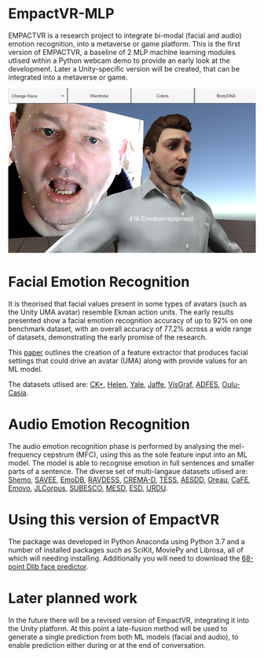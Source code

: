 # EmpactVR-MLP

EMPACTVR is a research project to integrate bi-modal (facial and audio) emotion recognition, into a metaverse or game platform. This is the first version of EMPACTVR, a baseline of 2 MLP machine learning modules utlised within a Python webcam demo to provide an early look at the development. Later a Unity-specific version will be created, that can be integrated into a metaverse or game. 

![alt text](https://github.com/DarrenBellenger2/EmpactVR-MLP/blob/main/paper/PrototypeOne.jpg)

# Facial Emotion Recognition

It is theorised that facial values present in some types of avatars (such as the Unity UMA avatar) resemble Ekman action units. The early results presented show a facial emotion recognition accuracy of up to 92% on one benchmark dataset, with an overall accuracy of 77.2% across a wide range of datasets, demonstrating the early promise of the research.

This [paper](https://github.com/DarrenBellenger2/EmpactVR-MLP/blob/main/paper/Darren_Bellenger_Wiley_Positional_Paper___Facial_Emotion_Recognition_6.pdf) outlines the creation of a feature extractor that produces facial settings that could drive an avatar (UMA) along with provide values for an ML model.

The datasets utlised are: [CK+](https://paperswithcode.com/dataset/ck), [Helen](http://www.ifp.illinois.edu/~vuongle2/helen/), [Yale](https://www.kaggle.com/datasets/olgabelitskaya/yale-face-database), [Jaffe](https://paperswithcode.com/dataset/jaffe), [VisGraf](https://www.visgraf.impa.br/t-faces/index.html), [ADFES](https://aice.uva.nl/research-tools/adfes-stimulus-set/adfes-stimulus-set.html?cb), [Oulu-Casia](https://paperswithcode.com/dataset/oulu-casia).

# Audio Emotion Recognition

The audio emotion recognition phase is performed by analysing the mel-frequency cepstrum (MFC), using this as the sole feature input into an ML model. The model is able to recognise emotion in full sentences and smaller parts of a sentence. The diverse set of multi-langaue datasets utlised are: [Shemo](https://paperswithcode.com/dataset/shemo), [SAVEE](http://kahlan.eps.surrey.ac.uk/savee/), [EmoDB](https://www.kaggle.com/datasets/piyushagni5/berlin-database-of-emotional-speech-emodb), [RAVDESS](https://www.kaggle.com/datasets/uwrfkaggler/ravdess-emotional-speech-audio), [CREMA-D](https://www.kaggle.com/datasets/ejlok1/cremad), [TESS](https://www.kaggle.com/datasets/ejlok1/toronto-emotional-speech-set-tess), [AESDD](http://m3c.web.auth.gr/research/aesdd-speech-emotion-recognition/), [Oreau](https://zenodo.org/record/4405783), [CaFE](https://zenodo.org/record/1478765), [Emovo](https://paperswithcode.com/dataset/emovo), [JLCorpus](https://www.kaggle.com/datasets/tli725/jl-corpus), [SUBESCO](https://zenodo.org/record/4526477), [MESD](https://www.kaggle.com/datasets/saurabhshahane/mexican-emotional-speech-database-mesd), [ESD](https://paperswithcode.com/dataset/esd), [URDU](https://www.kaggle.com/datasets/kingabzpro/urdu-emotion-dataset).

# Using this version of EmpactVR

The package was developed in Python Anaconda using Python 3.7 and a number of installed packages such as SciKit, MoviePy and Librosa, all of which will needing installing. Additionally you will need to download the [68-point Dlib face predictor](https://github.com/italojs/facial-landmarks-recognition/blob/master/shape_predictor_68_face_landmarks.dat). 

# Later planned work 

In the future there will be a revised version of EmpactVR, integrating it into the Unity platform. At this point a late-fusion method will be used to generate a single prediction from both ML models (facial and audio), to enable prediction either during or at the end of conversation.
